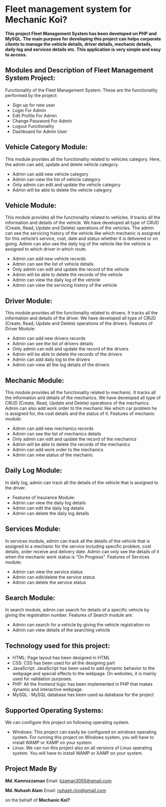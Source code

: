 # Fleet management system for Mechanic Koi?

**This project Fleet Management System has been developed on PHP and MySQL. The main purpose for developing this project can helps corporate clients to manage the vehicle details, driver details, mechanic details, daily log and services details etc. This application is very simple and easy to access.**

## Modules and Description of Fleet Management System Project:
Functionality of the Fleet Management System:
These are the functionality performed by the project:
- Sign up for new user
- Login For Admin
- Edit Profile For Admin
- Change Password For Admin
- Logout Functionality
- Dashboard for Admin User

## Vehicle Category Module:
This module provides all the functionality related to vehicles category. Here, the admin can add, update and delete vehicle category.
- Admin can add new vehicle category
- Admin can view the list of vehicle category
- Only admin can edit and update the vehicle category
- Admin will be able to delete the vehicle category

## Vehicle Module:
This module provides all the functionality related to vehicles. It tracks all the information and details of the vehicle. We have developed all type of CRUD (Create, Read, Update and Delete) operations of the vehicles. The admin can see the servicing history of the vehicle like which mechanic is assigned for this vehicle’s service, cost, date and status whether it is delivered or on going. Admin can also see the daily log of the vehicle like the vehicle is assigned to which driver in which route.
- Admin can add new vehicle records
- Admin can see the list of vehicle details
- Only admin can edit and update the record of the vehicle
- Admin will be able to delete the records of the vehicle
- Admin can view the daily log of the vehicle
- Admin can view the servicing history of the vehicle

## Driver Module:
This module provides all the functionality related to drivers. It tracks all the information and details of the driver. We have developed all type of CRUD (Create, Read, Update and Delete) operations of the drivers. Features of Driver Module:
- Admin can add new drivers records
- Admin can see the list of drivers details
- Only admin can edit and update the record of the drivers
- Admin will be able to delete the records of the drivers
- Admin can add daily log to the drivers
- Admin can view all the log details of the drivers

## Mechanic Module:
This module provides all the functionality related to mechanic. It tracks all the information and details of the mechanics. We have developed all type of CRUD (Create, Read, Update and Delete) operations of the mechanics. Admin can also add work order to the mechanic like which car problem he is assigned for, the cost details and the status of it. Features of mechanic module:
- Admin can add new mechanics records
- Admin can see the list of mechanics details
- Only admin can edit and update the record of the mechanics
- Admin will be able to delete the records of the mechanics
- Admin can add work order to the mechanics
- Admin can view status of the mechanic

## Daily Log Module:
In daily log, admin can track all the details of the vehicle that is assigned to the driver.
- Features of Insurance Module:
- Admin can view the daily log details
- Admin can edit the daily log details
- Admin can delete the daily log details

## Services Module:
In services module, admin can track all the details of the vehicle that is assigned to a mechanic for the service including specific problem, cost details, order receive and delivery date. Admin can only see the details of it when the mechanic work status is “On Progress”. Features of Services module:
- Admin can view the service status
- Admin can edit/delete the service status
- Admin can delete the service status

## Search Module:
In search module, admin can search for details of a specific vehicle by giving the registration number. Features of Search module are:
- Admin can search for a vehicle by giving the vehicle registration no
- Admin can view details of the searching vehicle 

## Technology used for this project:
- HTML: Page layout has been designed in HTML
- CSS: CSS has been used for all the designing part
- JavaScript: JavaScript has been used to add dynamic behavior to the webpage and special effects to the webpage. On websites, it is mainly used for validation purposes.
- PHP: All the frontend logic has been implemented in PHP that makes dynamic and interactive webpage.
- MySQL : MySQL database has been used as database for the project

## Supported Operating Systems:
We can configure this project on following operating system.
- Windows: This project can easily be configured on windows operating system. For running this project on Windows system, you will have to install WAMP or XAMP on your system.
- Linux: We can run this project also on all versions of Linux operating system. You will have to install WAMP or XAMP on your system.

## Project Made By

**Md. Kamruzzaman**
Email: kzaman3055@gmail.com

**Md. Nuhash Alam**
Email: nuhash.rijvi@gmail.com 

on the behalf of **Mechanic Koi?**
